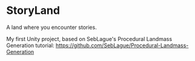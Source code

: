# StoryLand

A land where you encounter stories.

My first Unity project, based on SebLague's Procedural Landmass Generation tutorial: https://github.com/SebLague/Procedural-Landmass-Generation

